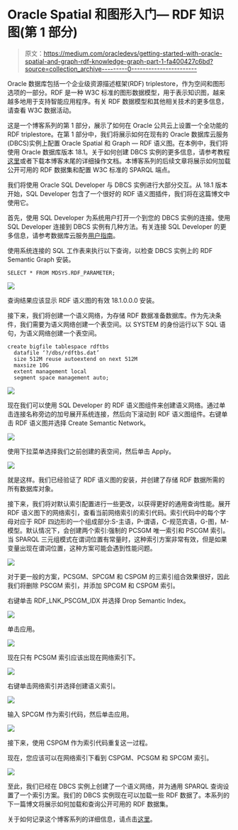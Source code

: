 # Oracle Spatial 和图形入门— RDF 知识图(第 1 部分)

> 原文：<https://medium.com/oracledevs/getting-started-with-oracle-spatial-and-graph-rdf-knowledge-graph-part-1-fa400427c6bd?source=collection_archive---------0----------------------->

Oracle 数据库包括一个企业级资源描述框架(RDF) triplestore，作为空间和图形选项的一部分。RDF 是一种 W3C 标准的图形数据模型，用于表示知识图，越来越多地用于支持智能应用程序。有关 RDF 数据模型和其他相关技术的更多信息，请查看 W3C 数据活动。

这是一个博客系列的第 1 部分，展示了如何在 Oracle 公共云上设置一个全功能的 RDF triplestore。在第 1 部分中，我们将展示如何在现有的 Oracle 数据库云服务(DBCS)实例上配置 Oracle Spatial 和 Graph — RDF 语义图。在本例中，我们将使用 Oracle 数据库版本 18.1。关于如何创建 DBCS 实例的更多信息，请参考教程[这里](https://docs.oracle.com/en/cloud/paas/database-dbaas-cloud/tutorial-create-quickstart-dbcs-instance/index.html)或者下载本博客末尾的详细操作文档。本博客系列的后续文章将展示如何加载公开可用的 RDF 数据集和配置 W3C 标准的 SPARQL 端点。

我们将使用 Oracle SQL Developer 与 DBCS 实例进行大部分交互。从 18.1 版本开始，SQL Developer 包含了一个很好的 RDF 语义图插件，我们将在这篇博文中使用它。

首先，使用 SQL Developer 为系统用户打开一个到您的 DBCS 实例的连接。使用 SQL Developer 连接到 DBCS 实例有几种方法。有关连接 SQL Developer 的更多信息，请参考数据库云服务[用户指南](https://docs.oracle.com/en/cloud/paas/database-dbaas-cloud/csdbi/connect-db-using-sql-developer.html)。

使用系统连接的 SQL 工作表来执行以下查询，以检查 DBCS 实例上的 RDF Semantic Graph 安装。

```
SELECT * FROM MDSYS.RDF_PARAMETER;
```

![](img/945a546a54426755b758eb1cf2a08fdb.png)

查询结果应该显示 RDF 语义图的有效 18.1.0.0.0 安装。

接下来，我们将创建一个语义网络，为存储 RDF 数据准备数据库。作为先决条件，我们需要为语义网络创建一个表空间。以 SYSTEM 的身份运行以下 SQL 语句，为语义网络创建一个表空间。

```
create bigfile tablespace rdftbs 
  datafile ‘?/dbs/rdftbs.dat’ 
  size 512M reuse autoextend on next 512M 
  maxsize 10G 
  extent management local 
  segment space management auto;
```

![](img/1dea607c275478681a3d49f78caa3c91.png)

现在我们可以使用 SQL Developer 的 RDF 语义图组件来创建语义网络。通过单击连接名称旁边的加号展开系统连接，然后向下滚动到 RDF 语义图组件。右键单击 RDF 语义图并选择 Create Semantic Network。

![](img/04fb01919e5e6a52c5a0a4ba0df37aa3.png)

使用下拉菜单选择我们之前创建的表空间，然后单击 Apply。

![](img/af7182258bb78b9ba7ac3fa151e0d2e9.png)

就是这样。我们已经验证了 RDF 语义图的安装，并创建了存储 RDF 数据所需的所有数据库对象。

接下来，我们将对默认索引配置进行一些更改，以获得更好的通用查询性能。展开 RDF 语义图下的网络索引，查看当前网络索引的索引代码。索引代码中的每个字母对应于 RDF 四边形的一个组成部分:S-主语，P-谓语，C-规范宾语，G-图，M-模型。默认情况下，会创建两个索引:强制的 PCSGM 唯一索引和 PSCGM 索引。当 SPARQL 三元组模式在谓词位置有常量时，这种索引方案非常有效，但是如果变量出现在谓词位置，这种方案可能会遇到性能问题。

![](img/c2cbc3b80f7675a90cc3b104dfac386c.png)

对于更一般的方案，PCSGM、SPCGM 和 CSPGM 的三索引组合效果很好，因此我们将删除 PSCGM 索引，并添加 SPCGM 和 CSPGM 索引。

右键单击 RDF_LNK_PSCGM_IDX 并选择 Drop Semantic Index。

![](img/9a961793ccf5e2b71e00697462ccb271.png)

单击应用。

![](img/b463657c85f8e1d5b0cd3818fa149b2c.png)

现在只有 PCSGM 索引应该出现在网络索引下。

![](img/26904f8f4e1b8258e2eb0305afcdaf0b.png)

右键单击网络索引并选择创建语义索引。

![](img/15d6bc79264cc2affbf942f724a88edc.png)

输入 SPCGM 作为索引代码，然后单击应用。

![](img/7584f7473e112fa937d10c423285b69e.png)

接下来，使用 CSPGM 作为索引代码重复这一过程。

现在，您应该可以在网络索引下看到 CSPGM、PCSGM 和 SPCGM 索引。

![](img/305f6ec787fbbe44197bb1a375ba7934.png)

至此，我们已经在 DBCS 实例上创建了一个语义网络，并为通用 SPARQL 查询设置了一个索引方案。我们的 DBCS 实例现在可以加载一些 RDF 数据了。本系列的下一篇博文将展示如何加载和查询公开可用的 RDF 数据集。

关于如何记录这个博客系列的详细信息，请点击[这里](https://github.com/mperry455/rdf-graph-oracle-public-cloud-18c/blob/main/RDF_18_1_DBCS_how_to.pdf)。